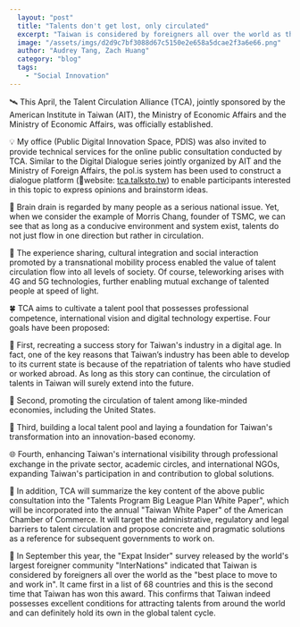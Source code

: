 ```yaml
---
  layout: "post"
  title: "Talents don't get lost, only circulated"
  excerpt: "Taiwan is considered by foreigners all over the world as the “best place to move to and work in.”"
  image: "/assets/imgs/d2d9c7bf3088d67c5150e2e658a5dcae2f3a6e66.png"
  author: "Audrey Tang, Zach Huang"
  category: "blog"
  tags: 
    - "Social Innovation"
---
```


🛰 This April, the Talent Circulation Alliance (TCA), jointly sponsored by the American Institute in Taiwan (AIT), the Ministry of Economic Affairs and the Ministry of Economic Affairs, was officially established.

💡 My office (Public Digital Innovation Space, PDIS) was also invited to provide technical services for the online public consultation conducted by TCA. Similar to the Digital Dialogue series jointly organized by AIT and the Ministry of Foreign Affairs, the pol.is system has been used to construct a dialogue platform (📲website: [tca.talksto.tw](https://tca.talksto.tw)) to enable participants interested in this topic to express opinions and brainstorm ideas.

🔄 Brain drain is regarded by many people as a serious national issue. Yet, when we consider the example of Morris Chang, founder of TSMC, we can see that as long as a conducive environment and system exist, talents do not just flow in one direction but rather in circulation.

📶 The experience sharing, cultural integration and social interaction promoted by a transnational mobility process enabled the value of talent circulation flow into all levels of society. Of course, teleworking arises with 4G and 5G technologies, further enabling mutual exchange of talented people at speed of light.

🍀 TCA aims to cultivate a talent pool that possesses professional competence, international vision and digital technology expertise. Four goals have been proposed:

🔭 First, recreating a success story for Taiwan's industry in a digital age. In fact, one of the key reasons that Taiwan’s industry has been able to develop to its current state is because of the repatriation of talents who have studied or worked abroad. As long as this story can continue, the circulation of talents in Taiwan will surely extend into the future.

💼 Second, promoting the circulation of talent among like-minded economies, including the United States.

🎫 Third, building a local talent pool and laying a foundation for Taiwan's transformation into an innovation-based economy.

🌐 Fourth, enhancing Taiwan's international visibility through professional exchange in the private sector, academic circles, and international NGOs, expanding Taiwan's participation in and contribution to global solutions.

📖 In addition, TCA will summarize the key content of the above public consultation into the "Talents Program Big League Plan White Paper", which will be incorporated into the annual "Taiwan White Paper" of the American Chamber of Commerce. It will target the administrative, regulatory and legal barriers to talent circulation and propose concrete and pragmatic solutions as a reference for subsequent governments to work on.

🥇 In September this year, the "Expat Insider" survey released by the world's largest foreigner community "InterNations" indicated that Taiwan is considered by foreigners all over the world as the "best place to move to and work in". It came first in a list of 68 countries and this is the second time that Taiwan has won this award. This confirms that Taiwan indeed possesses excellent conditions for attracting talents from around the world and can definitely hold its own in the global talent cycle.
